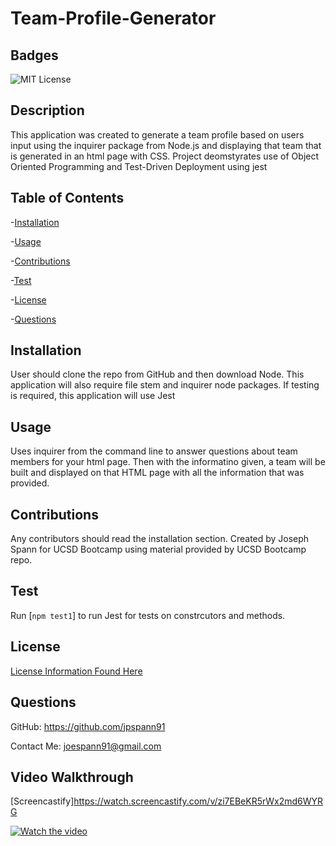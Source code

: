 # Team-Profile-Generator

## Badges
![MIT License](https://img.shields.io/badge/License-MIT-yellow.svg)

## Description
This application was created to generate a team profile based on users input using the inquirer package from Node.js and displaying that team that is generated in an html page with CSS. Project deomstyrates use of Object Oriented Programming and Test-Driven Deployment using jest

## Table of Contents
-[Installation](#installation)

-[Usage](#usage)

-[Contributions](#contributions)

-[Test](#test)

-[License](#license)

-[Questions](#questions)


## Installation
User should clone the repo from GitHub and then download Node. This application will also require file stem and inquirer node packages. If testing is required, this application will use Jest

## Usage
Uses inquirer from the command line to answer questions about team members for your html page. Then with the informatino given, a team will be built and displayed on that HTML page with all the information that was provided. 

## Contributions
Any contributors should read the installation section. Created by Joseph Spann for UCSD Bootcamp using material provided by UCSD Bootcamp repo.

## Test
Run [`npm test1`] to run Jest for tests on constrcutors and methods. 

## License
[License Information Found Here](https://choosealicense.com/licenses/mit/)

## Questions
GitHub: https://github.com/jpspann91

Contact Me: joespann91@gmail.com


## Video Walkthrough
[Screencastify]https://watch.screencastify.com/v/zi7EBeKR5rWx2md6WYRG

[![Watch the video](https://img.youtube.com/vi/RmIo-vbCPlc/maxresdefault.jpg)](https://youtu.be/RmIo-vbCPlc)
